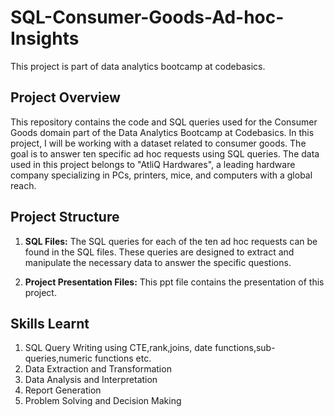 # SQL-Consumer-Goods-Ad-hoc-Insights
This project is part of data analytics bootcamp at codebasics.

##  Project Overview

This repository contains the code and SQL queries used for the Consumer Goods domain part of the Data Analytics Bootcamp at Codebasics. In this project, I will be working with a dataset related to consumer goods. The goal is to answer ten specific ad hoc requests using SQL queries. The data used in this project belongs to "AtliQ Hardwares", a leading hardware company specializing in PCs, printers, mice, and computers with a global reach.
 
## Project Structure

1. **SQL Files:** The SQL queries for each of the ten ad hoc requests can be found in the SQL files. These queries are designed to extract and manipulate the necessary data to answer the specific questions.

2. **Project Presentation Files:**  This ppt file contains the presentation of this  project.

##  Skills Learnt
1. SQL Query Writing using CTE,rank,joins, date functions,sub-queries,numeric functions etc.
2. Data Extraction and Transformation
3. Data Analysis and Interpretation
4. Report Generation
5. Problem Solving and Decision Making
